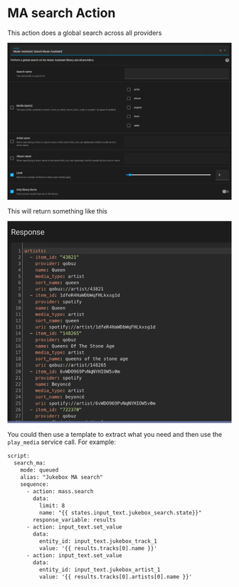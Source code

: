 # MA search Action

This action does a global search across all providers 

![image](../assets/screenshots/service-call/search1.png)

This will return something like this

![image](../assets/screenshots/service-call/search2.png)

You could then use a template to extract what you need and then use the `play_media` service call. For example:

```
script:
  search_ma:
    mode: queued
    alias: "Jukebox MA search"
    sequence:
      - action: mass.search
        data:
          limit: 8
          name: "{{ states.input_text.jukebox_search.state}}"
        response_variable: results
      - action: input_text.set_value
        data:
          entity_id: input_text.jukebox_track_1
          value: '{{ results.tracks[0].name }}'
      - action: input_text.set_value
        data:
          entity_id: input_text.jukebox_artist_1
          value: '{{ results.tracks[0].artists[0].name }}'
```
